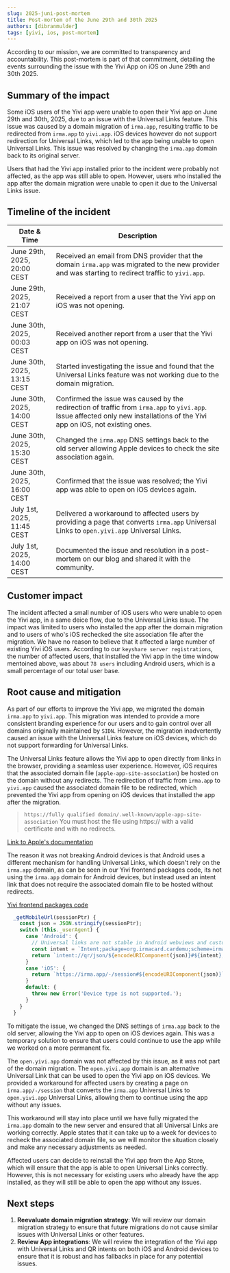 ```yaml
---
slug: 2025-juni-post-mortem
title: Post-mortem of the June 29th and 30th 2025
authors: [dibranmulder]
tags: [yivi, ios, post-mortem]
---
```


According to our mission, we are committed to transparency and accountability. This post-mortem is part of that commitment, detailing the events surrounding the issue with the Yivi App on iOS on June 29th and 30th 2025.

## Summary of the impact
Some iOS users of the Yivi app were unable to open their Yivi app on June 29th and 30th, 2025, due to an issue with the Universal Links feature. This issue was caused by a domain migration of `irma.app`, resulting traffic to be redirected from `irma.app` to `yivi.app`. iOS devices however do not support redirection for Universal Links, which led to the app being unable to open Universal Links. This issue was resolved by changing the `irma.app` domain back to its original server.

Users that had the Yivi app installed prior to the incident were probably not affected, as the app was still able to open. However, users who installed the app after the domain migration were unable to open it due to the Universal Links issue.

## Timeline of the incident
| Date & Time                      | Description                                                                                                                                                                                          |
|-----------------------------------|------------------------------------------------------------------------------------------------------------------------------------------------------------------------------------------------------|
| June 29th, 2025, 20:00 CEST       | Received an email from DNS provider that the domain `irma.app` was migrated to the new provider and was starting to redirect traffic to `yivi.app`.                                                          |
| June 29th, 2025, 21:07 CEST       | Received a report from a user that the Yivi app on iOS was not opening.                                                                                                                               |
| June 30th, 2025, 00:03 CEST       | Received another report from a user that the Yivi app on iOS was not opening.                                                                                                                         |
| June 30th, 2025, 13:15 CEST       | Started investigating the issue and found that the Universal Links feature was not working due to the domain migration.                                         |
| June 30th, 2025, 14:00 CEST       | Confirmed the issue was caused by the redirection of traffic from `irma.app` to `yivi.app`. Issue affected only new installations of the Yivi app on iOS, not existing ones.                               |
| June 30th, 2025, 15:30 CEST       | Changed the `irma.app` DNS settings back to the old server allowing Apple devices to check the site association again.                                                                                                          |
| June 30th, 2025, 16:00 CEST       | Confirmed that the issue was resolved; the Yivi app was able to open on iOS devices again.                                                                                                           |
| July 1st, 2025, 11:45 CEST        | Delivered a workaround to affected users by providing a page that converts `irma.app` Universal Links to `open.yivi.app` Universal Links.                                                           |
| July 1st, 2025, 14:00 CEST        | Documented the issue and resolution in a post-mortem on our blog and shared it with the community.                                                                                                   |


## Customer impact
The incident affected a small number of iOS users who were unable to open the Yivi app, in a same deice flow, due to the Universal Links issue. The impact was limited to users who installed the app after the domain migration and to users of who's iOS rechecked the site association file after the migration. We have no reason to believe that it affected a large number of existing Yivi iOS users. According to our `keyshare server registrations`, the number of affected users, that installed the Yivi app in the time window mentoined above, was about `78 users` including Android users, which is a small percentage of our total user base.

## Root cause and mitigation
As part of our efforts to improve the Yivi app, we migrated the domain `irma.app` to `yivi.app`. This migration was intended to provide a more consistent branding experience for our users and to gain control over all domains originally maintained by `SIDN`. However, the migration inadvertently caused an issue with the Universal Links feature on iOS devices, which do not support forwarding for Universal Links.

The Universal Links feature allows the Yivi app to open directly from links in the browser, providing a seamless user experience. However, iOS requires that the associated domain file (`apple-app-site-association`) be hosted on the domain without any redirects. The redirection of traffic from `irma.app` to `yivi.app` caused the associated domain file to be redirected, which prevented the Yivi app from opening on iOS devices that installed the app after the migration.

> `https://fully qualified domain/.well-known/apple-app-site-association`
> You must host the file using https:// with a valid certificate and with no redirects.

[Link to Apple's documentation](https://developer.apple.com/documentation/xcode/supporting-associated-domains#:~:text=and%20with%20no-,redirects,-.)

The reason it was not breaking Android devices is that Android uses a different mechanism for handling Universal Links, which doesn't rely on the `irma.app` domain, as can be seen in our Yivi frontend packages code, its  not using the `irma.app` domain for Android devices, but instead used an intent link that does not require the associated domain file to be hosted without redirects.

[Yivi frontend packages code](https://github.com/privacybydesign/yivi-frontend-packages/blob/da76c44b0698563bc95c66c3552c2cb914747ec0/plugins/yivi-client/state-client.js#L296)
```js
  _getMobileUrl(sessionPtr) {
    const json = JSON.stringify(sessionPtr);
    switch (this._userAgent) {
      case 'Android': {
        // Universal links are not stable in Android webviews and custom tabs, so always use intent links.
        const intent = `Intent;package=org.irmacard.cardemu;scheme=irma;l.timestamp=${Date.now()}`;
        return `intent://qr/json/${encodeURIComponent(json)}#${intent};end`;
      }
      case 'iOS': {
        return `https://irma.app/-/session#${encodeURIComponent(json)}`;
      }
      default: {
        throw new Error('Device type is not supported.');
      }
    }
  }
```

To mitigate the issue, we changed the DNS settings of `irma.app` back to the old server, allowing the Yivi app to open on iOS devices again. This was a temporary solution to ensure that users could continue to use the app while we worked on a more permanent fix.

The `open.yivi.app` domain was not affected by this issue, as it was not part of the domain migration. The `open.yivi.app` domain is an alternative Universal Link that can be used to open the Yivi app on iOS devices. We provided a workaround for affected users by creating a page on `irma.app/-/session` that converts the `irma.app` Universal Links to `open.yivi.app` Universal Links, allowing them to continue using the app without any issues.

This workaround will stay into place until we have fully migrated the `irma.app` domain to the new server and ensured that all Universal Links are working correctly. Apple states that it can take up to a week for devices to recheck the associated domain file, so we will monitor the situation closely and make any necessary adjustments as needed.

Affected users can decide to reinstall the Yivi app from the App Store, which will ensure that the app is able to open Universal Links correctly. However, this is not necessary for existing users who already have the app installed, as they will still be able to open the app without any issues.

## Next steps
1. **Reevaluate domain migration strategy**: We will review our domain migration strategy to ensure that future migrations do not cause similar issues with Universal Links or other features.
2. **Review App integrations**: We will review the integration of the Yivi app with Universal Links and QR intents on both iOS and Android devices to ensure that it is robust and has fallbacks in place for any potential issues.

